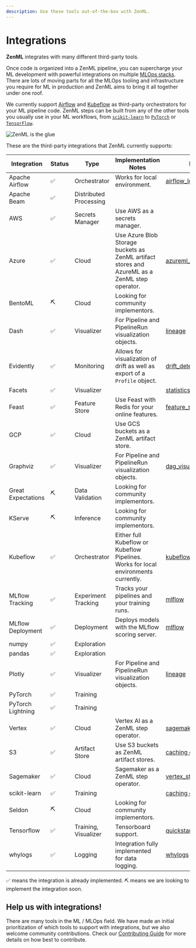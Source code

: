 ```yaml
---
description: Use these tools out-of-the-box with ZenML.
---
```


# Integrations

**ZenML** integrates with many different third-party tools.

Once code is organized into a ZenML pipeline, you can supercharge your ML
development with powerful integrations on multiple
[MLOps stacks](../introduction/core-concepts.md). There are lots of moving parts
for all the MLOps tooling and infrastructure you require for ML in production
and ZenML aims to bring it all together under one roof.

We currently support [Airflow](https://airflow.apache.org/) and
[Kubeflow](https://www.kubeflow.org/) as third-party orchestrators for your ML
pipeline code. ZenML steps can be built from any of the other tools you usually
use in your ML workflows, from
[`scikit-learn`](https://scikit-learn.org/stable/) to
[`PyTorch`](https://pytorch.org/) or
[`TensorFlow`](https://www.tensorflow.org/).

![ZenML is the glue](../assets/zenml-is-the-glue.jpeg)

These are the third-party integrations that ZenML currently supports:

| Integration | Status | Type | Implementation Notes | Example |
| ----------- | ------ | ---- | -------------------- | ------- |
| Apache Airflow | ✅ | Orchestrator | Works for local environment. | [airflow_local](https://github.com/zenml-io/zenml/tree/main/examples/airflow_local) |
| Apache Beam | ✅ | Distributed Processing |   |   |
| AWS | ✅ | Secrets Manager | Use AWS as a secrets manager. |   |
| Azure | ✅ | Cloud | Use Azure Blob Storage buckets as ZenML artifact stores and AzureML as a ZenML step operator. | [azureml_step_operator](https://github.com/zenml-io/zenml/tree/main/examples/step_operator_remote_training) |
| BentoML | ⛏ | Cloud | Looking for community implementors. |   |
| Dash | ✅ | Visualizer | For Pipeline and PipelineRun visualization objects. | [lineage](https://github.com/zenml-io/zenml/tree/main/examples/lineage) |
| Evidently | ✅ | Monitoring | Allows for visualization of drift as well as export of a `Profile` object. | [drift_detection](https://github.com/zenml-io/zenml/tree/release/0.5.7/examples/drift_detection) |
| Facets | ✅ | Visualizer |   | [statistics](https://github.com/zenml-io/zenml/tree/main/examples/statistics) |
| Feast | ✅ | Feature Store | Use Feast with Redis for your online features. | [feature_store](https://github.com/zenml-io/zenml/tree/main/examples/feature_store) |
| GCP | ✅ | Cloud | Use GCS buckets as a ZenML artifact store. |   |
| Graphviz | ✅ | Visualizer | For Pipeline and PipelineRun visualization objects. | [dag_visualizer](https://github.com/zenml-io/zenml/tree/main/examples/dag_visualizer) |
| Great Expectations | ⛏ | Data Validation | Looking for community implementors. |   |
| KServe | ⛏ | Inference | Looking for community implementors. |   |
| Kubeflow | ✅ | Orchestrator | Either full Kubeflow or Kubeflow Pipelines. Works for local environments currently. | [kubeflow](https://github.com/zenml-io/zenml/tree/main/examples/kubeflow) |
| MLflow Tracking | ✅ | Experiment Tracking | Tracks your pipelines and your training runs. | [mlflow](https://github.com/zenml-io/zenml/tree/main/examples/mlflow_tracking) |
| MLflow Deployment | ✅ | Deployment | Deploys models with the MLflow scoring server. | [mlflow](https://github.com/zenml-io/zenml/tree/main/examples/mlflow_deployment) |
| numpy | ✅ | Exploration |   |   |
| pandas | ✅ | Exploration |   |   |
| Plotly | ✅ | Visualizer | For Pipeline and PipelineRun visualization objects. | [lineage](https://github.com/zenml-io/zenml/tree/main/examples/lineage) |
| PyTorch | ✅ | Training |   |   |
| PyTorch Lightning | ✅ | Training |   |   |
| Vertex | ✅ | Cloud | Vertex AI as a ZenML step operator. | [sagemaker_step_operator](https://github.com/zenml-io/zenml/tree/main/examples/step_operator_remote_training) |
| S3 | ✅ | Artifact Store | Use S3 buckets as ZenML artifact stores. | [caching chapter](https://docs.zenml.io/v/docs/guides/functional-api/caching) |
| Sagemaker | ✅ | Cloud | Sagemaker as a ZenML step operator. | [vertex_step_operator](https://github.com/zenml-io/zenml/tree/main/examples/step_operator_remote_training) |
| scikit-learn | ✅ | Training |   | [caching chapter](https://docs.zenml.io/v/docs/guides/functional-api/caching) |
| Seldon | ⛏ | Cloud | Looking for community implementors. |   |
| Tensorflow | ✅ | Training, Visualizer | Tensorboard support. | [quickstart](https://github.com/zenml-io/zenml/tree/main/examples/quickstart). [kubeflow](https://github.com/zenml-io/zenml/tree/main/examples/kubeflow) |
| whylogs | ✅ | Logging | Integration fully implemented for data logging. | [whylogs](https://github.com/zenml-io/zenml/tree/main/examples/whylogs) |

✅ means the integration is already implemented. ⛏ means we are looking to
implement the integration soon.

## Help us with integrations!

There are many tools in the ML / MLOps field. We have made an initial
prioritization of which tools to support with integrations, but we also welcome
community contributions. Check our
[Contributing Guide](../../../CONTRIBUTING.md) for more details on how best to
contribute.
